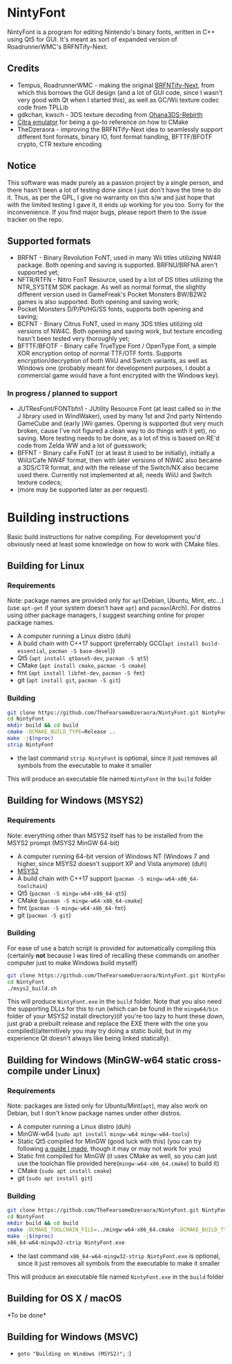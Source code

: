 # NintyFont
NintyFont is a program for editing Nintendo's binary fonts, written in C++ using Qt5 for GUI. It's meant as sort of expanded version of RoadrunnerWMC's BRFNTify-Next.

## Credits
* Tempus, RoadrunnerWMC - making the original [BRFNTify-Next](https://github.com/RoadrunnerWMC/BRFNTify-Next), from which this borrows the GUI design (and a lot of GUI code, since I wasn't very good with Qt when I started this), as well as GC/Wii texture codec code from TPLLib
* gdkchan, kwsch - 3DS texture decoding from [Ohana3DS-Rebirth](https://github.com/gdkchan/Ohana3DS-Rebirth)
* [Citra emulator](https://github.com/citra-emu/citra) for being a go-to reference on how to CMake
* TheDzeraora - improving the BRFNTify-Next idea to seamlessly support different font formats, binary IO, font format handling, BFTTF/BFOTF crypto, CTR texture encoding

## Notice
This software was made purely as a passion project by a single person, and there hasn't been a lot of testing done since I just don't have the time to do it. Thus, as per the GPL, I give no warranty on this s/w and just hope that with the limited testing I gave it, it ends up working for you too. Sorry for the inconvenience. If you find major bugs, please report them to the issue tracker on the repo.

## Supported formats
* BRFNT - Binary Revolution FoNT, used in many Wii titles utilizing NW4R package. Both opening and saving is supported. BRFNU/BRFNA aren't supported yet;
* NFTR/RTFN - Nitro FonT Resource, used by a lot of DS titles utilizing the NTR_SYSTEM SDK package. As well as normal format, the slightly different version used in GameFreak's Pocket Monsters BW/B2W2 games is also supported. Both opening and saving work;
* Pocket Monsters D/P/Pt/HG/SS fonts, supports both opening and saving;
* BCFNT - Binary Citrus FoNT, used in many 3DS titles utilizing old versions of NW4C. Both opening and saving work, but texture encoding hasn't been tested very thoroughly yet;
* BFTTF/BFOTF - Binary caFe TrueType Font / OpenType Font, a simple XOR encryption ontop of normal TTF/OTF fonts. Supports encryption/decryption of both WiiU and Switch variants, as well as Windows one (probably meant for development purposes, I doubt a commercial game would have a font encrypted with the Windows key).

### In progress / planned to support
* JUTResFont/FONTbfn1 - JUtility Resource Font (at least called so in the J library used in WindWaker), used by many 1st and 2nd party Nintendo GameCube and (early )Wii games. Opening is supported (but very much broken, cause I've not figured a clean way to do things with it yet), no saving. More testing needs to be done, as a lot of this is based on RE'd code from Zelda WW and a lot of guesswork;
* BFFNT - Binary caFe FoNT (or at least it used to be initially), initially a WiiU/Cafe NW4F format, then with later versions of NW4C also became a 3DS/CTR format, and with the release of the Switch/NX also became used there. Currently not implemented at all, needs WiiU and Switch texture codecs;
* (more may be supported later as per request).

# Building instructions
Basic build instructions for native compiling. For development you'd obviously need at least some knowledge on how to work with CMake files.

## Building for Linux
### Requirements
Note: package names are provided only for `apt`(Debian, Ubuntu, Mint, etc...)(use `apt-get` if your system doesn't have `apt`) and `pacman`(Arch). For distros using other package managers, I suggest searching online for proper package names.
* A computer running a Linux distro (duh)
* A build chain with C++17 support (preferrably GCC(`apt install build-essential`, `pacman -S base-devel`))
* Qt5 (`apt install qtbase5-dev`, `pacman -S qt5`)
* CMake (`apt install cmake`, `pacman -S cmake`)
* fmt (`apt install libfmt-dev`, `pacman -S fmt`)
* git (`apt install git`, `pacman -S git`)

### Building
```bash
git clone https://github.com/TheFearsomeDzeraora/NintyFont.git NintyFont
cd NintyFont
mkdir build && cd build
cmake -DCMAKE_BUILD_TYPE=Release ..
make -j$(nproc)
strip NintyFont
```
* the last command `strip NintyFont` is optional, since it just removes all symbols from the executable to make it smaller

This will produce an executable file named `NintyFont` in the `build` folder

## Building for Windows (MSYS2)
### Requirements
Note: everything other than MSYS2 itself has to be installed from the MSYS2 prompt (MSYS2 MinGW 64-bit)
* A computer running 64-bit version of Windows NT (Windows 7 and higher, since MSYS2 doesn't support XP and Vista anymore) (duh)
* [MSYS2](https://www.msys2.org/)
* A build chain with C++17 support (`pacman -S mingw-w64-x86_64-toolchain`)
* Qt5 (`pacman -S mingw-w64-x86_64-qt5`)
* CMake (`pacman -S mingw-w64-x86_64-cmake`)
* fmt (`pacman -S mingw-w64-x86_64-fmt`)
* git (`pacman -S git`)

### Building
For ease of use a batch script is provided for automatically compiling this (certainly __not__ because I was tired of recalling these commands on another computer just to make Windows build myself)
```bash
git clone https://github.com/TheFearsomeDzeraora/NintyFont.git NintyFont
cd NintyFont
./msys2_build.sh
```
This will produce `NintyFont.exe` in the `build` folder. Note that you also need the supporting DLLs for this to run (which can be found in the `mingw64/bin` folder of your MSYS2 install directory)(if you're too lazy to hunt these down, just grab a prebuilt release and replace the EXE there with the one you compiled)(alternitively you may try doing a static build, but in my experience Qt doesn't always like being linked statically).

## Building for Windows (MinGW-w64 static cross-compile under Linux)
### Requirements
Note: packages are listed only for Ubuntu/Mint(`apt`), may also work on Debian, but I don't know package names under other distros.
* A computer running a Linux distro (duh)
* MinGW-w64 (`sudo apt install mingw-w64 mingw-w64-tools`)
* Static Qt5 compiled for MinGW (good luck with this) (you can try following [a guide I made](https://gist.github.com/TheFearsomeDzeraora/6444cea25c64eb887b4c3462b125c441), though it may or may not work for you)
* Static fmt compiled for MinGW (it uses CMake as well, so you can just use the toolchan file provided here(`mingw-w64-x86_64.cmake`) to build it)
* CMake (`sudo apt install cmake`)
* git (`sudo apt install git`)

### Building
```bash
git clone https://github.com/TheFearsomeDzeraora/NintyFont.git NintyFont
cd NintyFont
mkdir build && cd build
cmake -DCMAKE_TOOLCHAIN_FILE=../mingw-w64-x86_64.cmake -DCMAKE_BUILD_TYPE=Release -DSTATIC=1 ..
make -j$(nproc)
x86_64-w64-mingw32-strip NintyFont.exe
```
* the last command `x86_64-w64-mingw32-strip NintyFont.exe` is optional, since it just removes all symbols from the executable to make it smaller

This will produce an executable file named `NintyFont.exe` in the `build` folder

## Building for OS X / macOS
\*To be done\*

## Building for Windows (MSVC)
* `goto "Building on Windows (MSYS2)";` :)

